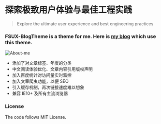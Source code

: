 # 探索极致用户体验与最佳工程实践

> Explore the ultimate user experience and best engineering practices


### FSUX-BlogTheme is a theme for me. Here is [my blog](http://fsux.me) which use this theme.


![About-me](https://i.imgur.com/HFzFtY7.jpg)


- 添加了对文章标签、年度的分类
- 中文阅读体验优化、文章内容引用版权声明
- 加入百度统计对访问量实时监控
- 加入文章爬虫功能，以便 SEO 
- 引入缓存机制，再次链接速度难以想象
- 兼容 IE10+ 及所有主流浏览器

### License

The code follows MIT License.
